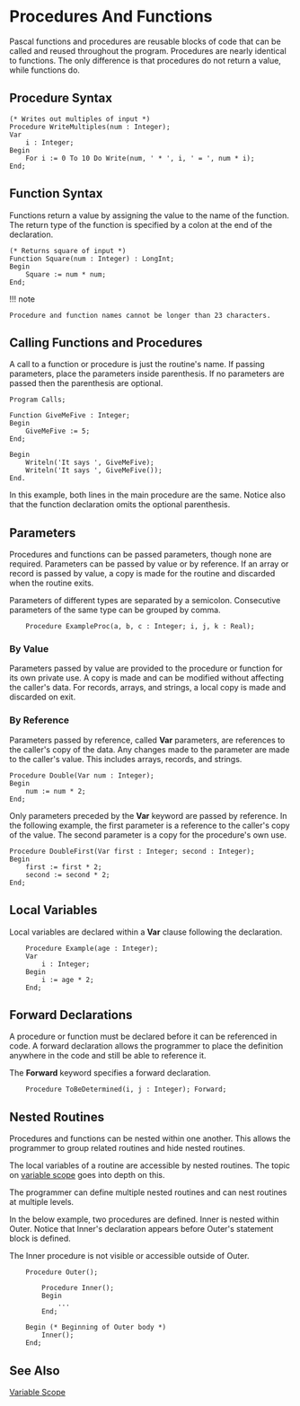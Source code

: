 # Procedures And Functions

Pascal functions and procedures are reusable blocks of code that can be called and reused throughout the program.  Procedures are nearly identical to functions.  The only difference is that procedures do not return a value, while functions do.

## Procedure Syntax

```
(* Writes out multiples of input *)
Procedure WriteMultiples(num : Integer);
Var
    i : Integer;
Begin
    For i := 0 To 10 Do Write(num, ' * ', i, ' = ', num * i);
End;
```

## Function Syntax

Functions return a value by assigning the value to the name of the function.  The return type of the function is specified by a colon at the end of the declaration.

```
(* Returns square of input *)
Function Square(num : Integer) : LongInt;
Begin
    Square := num * num;
End;
```

!!! note

    Procedure and function names cannot be longer than 23 characters.

## Calling Functions and Procedures

A call to a function or procedure is just the routine's name. If passing parameters,
place the parameters inside parenthesis. If no parameters are passed then the
parenthesis are optional.

```
Program Calls;

Function GiveMeFive : Integer;
Begin
    GiveMeFive := 5;
End;

Begin
    Writeln('It says ', GiveMeFive);
    Writeln('It says ', GiveMeFive());
End.
```

In this example, both lines in the main procedure are the same. Notice also that the function declaration
omits the optional parenthesis.

## Parameters

Procedures and functions can be passed parameters, though none are required.  Parameters can be passed by value or by reference.  If an array or record is passed by value, a copy is made for the routine and discarded when the routine exits.

Parameters of different types are separated by a semicolon.  Consecutive parameters of the same type can be grouped by comma.

```
    Procedure ExampleProc(a, b, c : Integer; i, j, k : Real);
```

### By Value

Parameters passed by value are provided to the procedure or function for its own private use.  A copy is made and can be modified without affecting the caller's data.  For records, arrays, and strings, a local copy is made and discarded on exit.


### By Reference

Parameters passed by reference, called **Var** parameters, are references to the caller's copy of the data.  Any changes made to the parameter are made to the caller's value.  This includes arrays, records, and strings.

```
Procedure Double(Var num : Integer);
Begin
    num := num * 2;
End;
```

Only parameters preceded by the **Var** keyword are passed by reference.  In the following example, the first parameter is a reference to the caller's copy of the value.  The second parameter is a copy for the procedure's own use.

```
Procedure DoubleFirst(Var first : Integer; second : Integer);
Begin
    first := first * 2;
    second := second * 2;
End;
```

## Local Variables

Local variables are declared within a **Var** clause following the declaration.

```
    Procedure Example(age : Integer);
    Var
        i : Integer;
    Begin
        i := age * 2;
    End;
```

## Forward Declarations

A procedure or function must be declared before it can be referenced in code.  A forward declaration allows the programmer to place the definition anywhere in the code and still be able to reference it.

The **Forward** keyword specifies a forward declaration.

```
    Procedure ToBeDetermined(i, j : Integer); Forward;
```

## Nested Routines

Procedures and functions can be nested within one another.  This allows the programmer to group related routines and hide nested routines.

The local variables of a routine are accessible by nested routines.  The topic on
[variable scope](../scope) goes into depth on this.

The programmer can define multiple nested routines and can nest routines at multiple levels.

In the below example, two procedures are defined.  Inner is nested within Outer.  Notice that Inner's declaration appears before Outer's statement block is defined.

The Inner procedure is not visible or accessible outside of Outer.

```
    Procedure Outer();

        Procedure Inner();
        Begin
            ...
        End;

    Begin (* Beginning of Outer body *)
        Inner();
    End;
```

## See Also

[Variable Scope](../scope)
